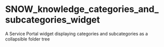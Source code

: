 # SNOW_knowledge_categories_and_subcategories_widget
A Service Portal widget displaying categories and subcategories as a collapsible folder tree
